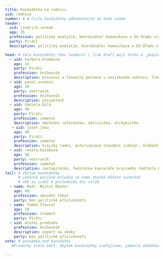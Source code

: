 ```yaml
---
title: Kandidátka na radnici
uid: radnice
number: 8 # číslo kandidátky odkomentujte až bude známé
leader:
  uid: jindrich.cermak
  age: 35
  profession: politický analytik, koordinátor komunikace o EU Úřadu vlády ČR
  party: Piráti
  description: politický analytik, koordinátor komunikace o EU Úřadu vlády ČR # zobrazuje se v komunalni-volby

head: # čelo kandidátky (bez leadera) / lidé kteří mají fotku a _people/jmeno.md
  - uid: barbora.hradecna
    age: 33
    party: Piráti
    profession: knihovník
    description: pracovní a finanční poradce v neziskovém sektoru, freelancer 
  - uid: pavel.susanin
    age: 34
    party: nestraník
    profession: knihovník
    description: projektant 
  - uid: daniela.bila
    age: 48
    party: Piráti 
    profession: zametač
    description: obchodní referentka, aktivistka, alchymistka 
   - uid: josef.janu
    age: 49
    party: Piráti 
    profession: zametač
    description: krajský radní, autorizovaný stavební inženýr, mládežnický trenér míčových sportů
  - uid: renata.kozakova
    age: 56
    party: nestraník
    profession: zametač
    description: zastupitelka, ředitelka kanceláře krajského ředitele HZS Karlovarského kraje  
tail: # zbytek kandidatky
      # jedinná povinná položka je name zbytek můžete vynechat
      # věk se uvádí k poslednímu dni voleb
  - name: Mudr. Místní Dkotor
    age: 49
    profession: obvodní lékař
    party: bez politické příslušnosti
  - name: Tomáš Šťoural
    age: 19
    profession: student
    party: Piráti
  - uid: mistni.predseda
    profession: knihovník
    description: expert na skoky
    party: bez politické příslušnosti
note: # poznámka pod kanidátku
   #Primárky stále běží. Zbytek kandidátky zveřejníme, jakmile doběhnou.
    
---
```

